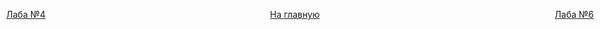 








[//]: # (к оглавлению и на прочие лабы)
<div style="position: absolute; bottom: 15px; left: 10px">
    <a style="text-align: right" href="lab-4.html">Лаба №4</a>
</div>
<div style="position: absolute; bottom: 15px; left: 45%">
    <a href="../../secondcourse.html">На главную</a>
</div>
<div style="position: absolute; bottom: 15px; right: 10px">
    <a style="text-align: right" href="lab-6.html">Лаба №6</a>
</div>